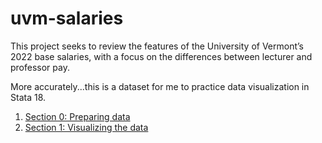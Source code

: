 # uvm-salaries

This project seeks to review the features of the University of Vermont’s 2022 base salaries, with a focus on the differences between lecturer and professor pay.

More accurately...this is a dataset for me to practice data visualization in Stata 18.

1. [Section 0: Preparing data](/section%200.md)
2. [Section 1: Visualizing the data](/section%201.md)
